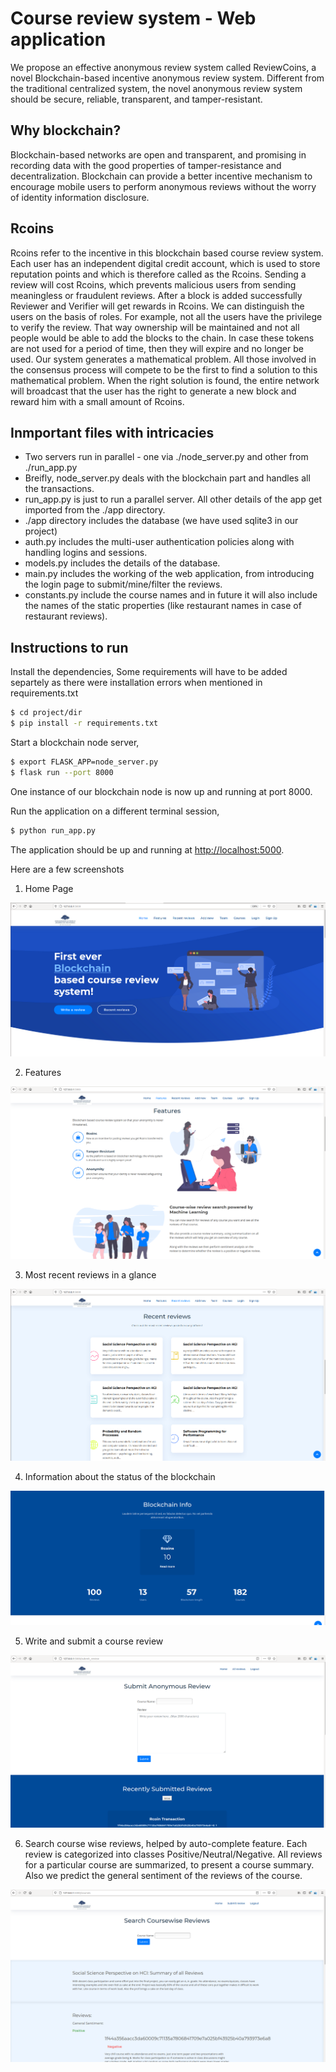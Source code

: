 # Course review system - Web application

We propose an effective anonymous review system called ReviewCoins, a novel Blockchain-based incentive anonymous review system. Different from the traditional centralized system, the novel anonymous review system should be secure, reliable, transparent, and tamper-resistant. 

## Why blockchain?

Blockchain-based networks are open and transparent, and promising in recording data with the good properties of tamper-resistance and decentralization.
Blockchain can provide a better incentive mechanism to encourage mobile users to perform anonymous reviews without the worry of identity information disclosure.

## Rcoins

Rcoins refer to the incentive in this blockchain based course review system. Each user has an independent digital credit account, which is used to store reputation points and which is therefore called as the Rcoins. 
Sending a review will cost Rcoins, which prevents malicious users from sending meaningless or fraudulent reviews. After a block is added successfully Reviewer and Verifier will get rewards in Rcoins. We can distinguish the users on the basis of roles. For example, not all the users have the privilege to verify the review. That way ownership will be maintained and not all people would be able to add the blocks to the chain. In case these tokens are not used for a period of time, then they will expire and no longer be used. Our system generates a mathematical problem. All those involved in the consensus process will compete to be the first to find a solution to this mathematical problem.
When the right solution is found, the entire network will broadcast that the user has the right to generate a new block and reward him with a small amount of Rcoins.

## Inmportant files with intricacies

- Two servers run in parallel - one via ./node_server.py and other from ./run_app.py
- Breifly, node_server.py deals with the blockchain part and handles all the transactions.
- run_app.py is just to run a parallel server. All other details of the app get imported from the ./app directory.
- ./app directory includes the database (we have used sqlite3 in our project)
- auth.py includes the multi-user authentication policies along with handling logins and sessions.
- models.py includes the details of the database.
- main.py includes the working of the web application, from introducing the login page to submit/mine/filter the reviews.
- constants.py include the course names and in future it will also include the names of the static properties (like restaurant names in case of restaurant reviews).

## Instructions to run

Install the dependencies,
Some requirements will have to be added separtely as there were installation errors when mentioned in requirements.txt
```sh
$ cd project/dir
$ pip install -r requirements.txt
```

Start a blockchain node server,

```sh
$ export FLASK_APP=node_server.py
$ flask run --port 8000
```

One instance of our blockchain node is now up and running at port 8000.


Run the application on a different terminal session,

```sh
$ python run_app.py
```

The application should be up and running at [http://localhost:5000](http://localhost:5000).

Here are a few screenshots

1. Home Page

![image.png](Images/Home.png)

2. Features

![image.png](Images/Features.png)

3. Most recent reviews in a glance

![image.png](Images/Recent_reviews.png)

4. Information about the status of the blockchain

![image.png](Images/Blockchain_info.png)

5. Write and submit a course review

![image.png](Images/Submit_review.png)

6. Search course wise reviews, helped by auto-complete feature. Each review is categorized into classes Positive/Neutral/Negative. All reviews for a particular course are summarized, to present a course summary. Also we predict the general sentiment of the reviews of the course.

![image.png](Images/Search_review.png)


